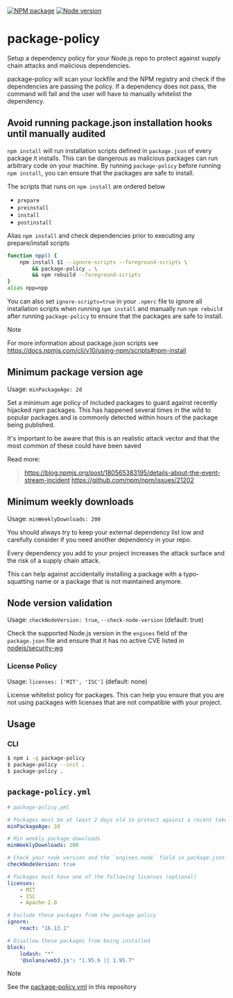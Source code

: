 [![NPM package](https://img.shields.io/npm/v/package-policy.svg?style=flat-square)](https://www.npmjs.com/package/package-policy)
[![Node version](https://img.shields.io/badge/node-%3E=_18.0.0-blue?style=flat-square)](https://www.npmjs.com/package/package-policy)

# package-policy                  

Setup a dependency policy for your Node.js repo to protect against supply chain attacks and malicious dependencies.

package-policy will scan your lockfile and the NPM registry and check if the dependencies are passing the policy. If a dependency does not pass, the command will fail and the user will have to manually whitelist the dependency.

## Avoid running package.json installation hooks until manually audited

`npm install` will run installation scripts defined in `package.json` of every package it installs. This can be dangerous as malicious packages can run arbitrary code on your machine. By running `package-policy` before running `npm install`, you can ensure that the packages are safe to install.

The scripts that runs on `npm install` are ordered below

- `prepare`
- `preinstall`
- `install` 
- `postinstall`


Alias `npm install` and check dependencies prior to executing any
prepare/install scripts
```sh
function npp() {
    npm install $1 --ignore-scripts --foreground-scripts \
        && package-policy . \
        && npm rebuild --foreground-scripts
}
alias npp=npp
```

You can also set `ignore-scripts=true` in your `.npmrc` file to ignore all installation scripts when running `npm install` and manually run `npm rebuild` after running `package-policy` to ensure that the packages are safe to install.

> [!NOTE]
> For more information about package.json scripts see https://docs.npmjs.com/cli/v10/using-npm/scripts#npm-install

## Minimum package version age

Usage: `minPackageAge: 2d`

Set a minimum age policy of included packages to guard against recently hijacked npm packages.
This has happened several times in the wild to popular packages and is commonly detected within hours of the package being published.

It's important to be aware that this is an realistic attack vector and that the most common of these could have been saved

Read more:
> https://blog.npmjs.org/post/180565383195/details-about-the-event-stream-incident
> https://github.com/npm/npm/issues/21202

## Minimum weekly downloads

Usage: `minWeeklyDownloads: 200`

You should always try to keep your external dependency list low and carefully consider if you need another dependency in your repo.

Every dependency you add to your project increases the attack surface and the risk of a supply chain attack.

This can help against accidentally installing a package with a typo-squatting name or a package that is not maintained anymore.

## Node version validation

Usage: `checkNodeVersion: true`, `--check-node-version` (default: true)

Check the supported Node.js version in the `engines` field of the `package.json` file and ensure that it has no active CVE listed in [nodejs/security-wg](https://github.com/nodejs/security-wg/blob/main/vuln/core/index.json)

### License Policy

Usage: `licenses: ['MIT', 'ISC']` (default: none)

License whitelist policy for packages. This can help you ensure that you are not using packages with licenses that are not compatible with your project.

## Usage


### CLI
```sh
$ npm i -g package-policy
$ package-policy --init .
$ package-policy .
```


## `package-policy.yml`

```yml
# package-policy.yml

# Packages must be at least 2 days old to protect against a recent takeover
minPackageAge: 2d

# Min weekly package downloads
minWeeklyDownloads: 200

# Check your node version and the `engines.node` field in package.json for vulnerabilities
checkNodeVersion: true

# Packages must have one of the following licenses (optional)
licenses:
    - MIT
    - ISC
    - Apache-2.0

# Exclude these packages from the package policy
ignore:
    react: "16.13.1"

# Disallow these packages from being installed
block:
    lodash: "*"
    '@solana/web3.js': "1.95.6 || 1.95.7"
```

> [!NOTE]
> See the [package-policy.yml](./package-policy.yml) in this repository
